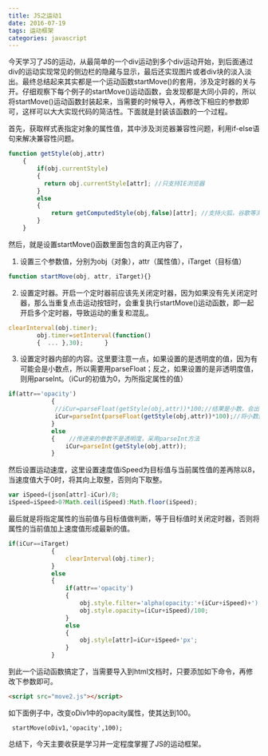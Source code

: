 ```yaml
---
title: JS之运动1
date: 2016-07-19 
tags: 运动框架
categories: javascript
---
```

今天学习了JS的运动，从最简单的一个div运动到多个div运动开始，到后面通过div的运动实现常见的侧边栏的隐藏与显示，最后还实现图片或者div块的淡入淡出。最终总结起来其实都是一个运动函数startMove()的套用，涉及定时器的关与开。仔细观察下每个例子的startMove()运动函数，会发现都是大同小异的，所以将startMove()运动函数封装起来，当需要的时候导入，再修改下相应的参数即可，这样可以大大实现代码的简洁性。下面就是封装该函数的一个过程。

 首先，获取样式表指定对象的属性值，其中涉及浏览器兼容性问题，利用if-else语句来解决兼容性问题。

``` javascript
function getStyle(obj,attr)
    {
        if(obj.currentStyle)
        {
          return obj.currentStyle[attr]; //只支持IE浏览器
        }
        else
        {
            return getComputedStyle(obj,false)[attr]; //支持火狐，谷歌等浏览器，IE浏览器不支持
        }
    }
```

然后，就是设置startMove()函数里面包含的真正内容了，
1. 设置三个参数值，分别为obj（对象），attr（属性值），iTarget（目标值）
``` javascript
function startMove(obj, attr, iTarget){}
```
2. 设置定时器。开启一个定时器前应该先关闭定时器，因为如果没有先关闭定时器，那么当重复点击运动按钮时，会重复执行startMove()运动函数，即一起开启多个定时器，导致运动的重复和混乱。
``` javascript
clearInterval(obj.timer);
        obj.timer=setInterval(function()
        {  ... },30);      }
```
3. 设置定时器内部的内容。这里要注意一点，如果设置的是透明度的值，因为有可能会是小数点，所以需要用parseFloat；反之，如果设置的是非透明度值，则用parseInt。（iCur的初值为0，为所指定属性的值）
``` javascript
if(attr=='opacity')
            {
             //iCur=parseFloat(getStyle(obj,attr))*100;//结果是小数，会出现闪烁
             iCur=parseInt(parseFloat(getStyle(obj,attr))*100);//将小数部分去掉，解决闪烁
            }
            else
            {    //传进来的参数不是透明度，采用parseInt方法
                iCur=parseInt(getStyle(obj,attr));
            }
```
     
然后设置运动速度，这里设置速度值iSpeed为目标值与当前属性值的差再除以8，当速度值大于0时，将其向上取整，否则向下取整。
``` javascript
var iSpeed=(json[attr]-iCur)/8;
iSpeed=iSpeed>0?Math.ceil(iSpeed):Math.floor(iSpeed);
```

最后就是将指定属性的当前值与目标值做判断，等于目标值时关闭定时器，否则将属性的当前值加上速度值形成最新的值。
``` javascript
if(iCur==iTarget)
            {
                clearInterval(obj.timer);         
            }
            else
            {
                if(attr=='opacity')
                {
                    obj.style.filter='alpha(opacity:'+(iCur+iSpeed)+')';
                    obj.style.opacity=(iCur+iSpeed)/100; 
                }
                else
                {
                    obj.style[attr]=iCur+iSpeed+'px';
                }
            }
```

 到此一个运动函数搞定了，当需要导入到html文档时，只要添加如下命令，再修改下参数即可。
 ``` html
 <script src="move2.js"></script>
 ```

如下面例子中，改变oDiv1中的opacity属性，使其达到100。
``` 
 startMove(oDiv1,'opacity',100);
```

总结下，今天主要收获是学习并一定程度掌握了JS的运动框架。